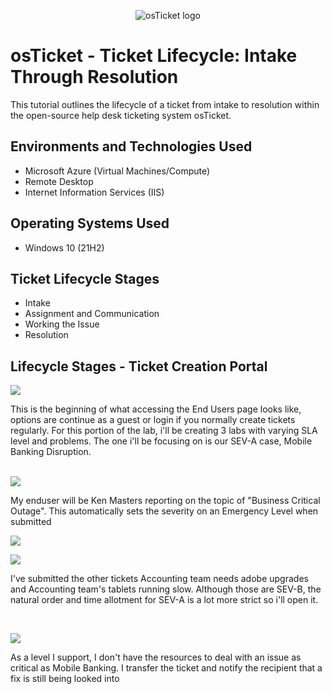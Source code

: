 <p align="center">
<img src="https://i.imgur.com/Clzj7Xs.png" alt="osTicket logo"/>
</p>

<h1>osTicket - Ticket Lifecycle: Intake Through Resolution</h1>
This tutorial outlines the lifecycle of a ticket from intake to resolution within the open-source help desk ticketing system osTicket.<br />


<h2>Environments and Technologies Used</h2>

- Microsoft Azure (Virtual Machines/Compute)
- Remote Desktop
- Internet Information Services (IIS)

<h2>Operating Systems Used </h2>

- Windows 10</b> (21H2)

<h2>Ticket Lifecycle Stages</h2>

- Intake
- Assignment and Communication
- Working the Issue
- Resolution

<h2>Lifecycle Stages - Ticket Creation Portal</h2>

<p>
<img src="https://cdn.discordapp.com/attachments/677756436784218132/1095551979343847556/image.png"/>
</p>
<p>

This is the beginning of what accessing the End Users page looks like, options are continue as a guest or login if you normally create tickets regularly. For this portion of the lab, i'll be creating 3 labs with varying SLA level and problems. The one i'll be focusing on is our SEV-A case, Mobile Banking Disruption.
</p>
<br />
<img src="https://cdn.discordapp.com/attachments/677756436784218132/1095555680766795777/image.png"/>

My enduser will be Ken Masters reporting on the topic of "Business Critical Outage". This automatically sets the severity on an Emergency Level when submitted
<p>
<img src="https://cdn.discordapp.com/attachments/677756436784218132/1095556653161652234/image.png"/>
</p>
<p>
<img src="https://cdn.discordapp.com/attachments/677756436784218132/1095565611767185479/image.png"/>
</p>
<p>
I've submitted the other tickets Accounting team needs adobe upgrades and Accounting team's tablets running slow. Although those are SEV-B, the natural order and time allotment for SEV-A is a lot more strict so i'll open it.
</p>
<br />

<p>
<img src="https://cdn.discordapp.com/attachments/677756436784218132/1095566951075545178/image.png"/>
</p>
<p>
As a level I support, I don't have the resources to deal with an issue as critical as Mobile Banking. I transfer the ticket and notify the recipient that a fix is still being looked into
</p>
<br />
